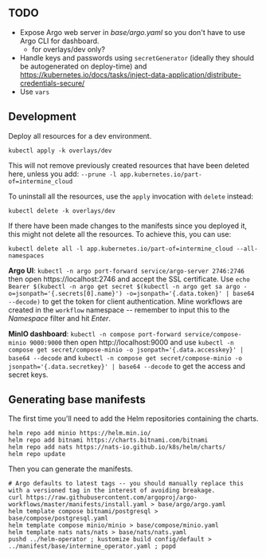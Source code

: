 ## TODO

- Expose Argo web server in *base/argo.yaml* so you don't have to use Argo CLI for dashboard.
  - for overlays/dev only?
- Handle keys and passwords using `secretGenerator` (ideally they should be autogenerated on deploy-time) and https://kubernetes.io/docs/tasks/inject-data-application/distribute-credentials-secure/
- Use `vars`

## Development

Deploy all resources for a dev environment.

```
kubectl apply -k overlays/dev
```

This will not remove previously created resources that have been deleted here, unless you add: `--prune -l app.kubernetes.io/part-of=intermine_cloud`

To uninstall all the resources, use the `apply` invocation with `delete` instead:

```
kubectl delete -k overlays/dev
```

If there have been made changes to the manifests since you deployed it, this might not delete all the resources. To achieve this, you can use:

```
kubectl delete all -l app.kubernetes.io/part-of=intermine_cloud --all-namespaces
```

**Argo UI**: `kubectl -n argo port-forward service/argo-server 2746:2746` then open https://localhost:2746 and accept the SSL certificate. Use `echo Bearer $(kubectl -n argo get secret $(kubectl -n argo get sa argo -o=jsonpath='{.secrets[0].name}') -o=jsonpath='{.data.token}' | base64 --decode)` to get the token for client authentication. Mine workflows are created in the `workflow` namespace -- remember to input this to the *Namespace* filter and hit *Enter*.

**MinIO dashboard**: `kubectl -n compose port-forward service/compose-minio 9000:9000` then open http://localhost:9000 and use `kubectl -n compose get secret/compose-minio -o jsonpath='{.data.accesskey}' | base64 --decode` and `kubectl -n compose get secret/compose-minio -o jsonpath='{.data.secretkey}' | base64 --decode` to get the access and secret keys.

## Generating base manifests

The first time you'll need to add the Helm repositories containing the charts.

```
helm repo add minio https://helm.min.io/
helm repo add bitnami https://charts.bitnami.com/bitnami
helm repo add nats https://nats-io.github.io/k8s/helm/charts/
helm repo update
```

Then you can generate the manifests.

```
# Argo defaults to latest tags -- you should manually replace this with a versioned tag in the interest of avoiding breakage.
curl https://raw.githubusercontent.com/argoproj/argo-workflows/master/manifests/install.yaml > base/argo/argo.yaml
helm template compose bitnami/postgresql > base/compose/postgresql.yaml
helm template compose minio/minio > base/compose/minio.yaml
helm template nats nats/nats > base/nats/nats.yaml
pushd ../helm-operator ; kustomize build config/default > ../manifest/base/intermine_operator.yaml ; popd
```
